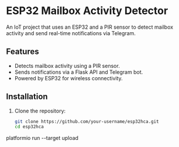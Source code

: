 # ESP32 Mailbox Activity Detector

An IoT project that uses an ESP32 and a PIR sensor to detect mailbox activity and send real-time notifications via Telegram.

## Features
- Detects mailbox activity using a PIR sensor.
- Sends notifications via a Flask API and Telegram bot.
- Powered by ESP32 for wireless connectivity.

## Installation
1. Clone the repository:
   ```bash
   git clone https://github.com/your-username/esp32hca.git
   cd esp32hca
platformio run --target upload
